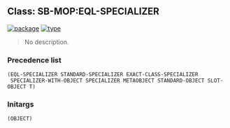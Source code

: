 ## Class: SB-MOP:EQL-SPECIALIZER
[![package](https://img.shields.io/badge/Package-SB--MOP-5f9ea0.svg?style=social&colorA=999999)](../) [![type](https://img.shields.io/badge/Type-Class-5f9ea0.svg?style=social&colorA=999999)](../#class) 

> No description.

### Precedence list
```
(EQL-SPECIALIZER STANDARD-SPECIALIZER EXACT-CLASS-SPECIALIZER
 SPECIALIZER-WITH-OBJECT SPECIALIZER METAOBJECT STANDARD-OBJECT SLOT-OBJECT T)
```
### Initargs
```
(OBJECT)
```
